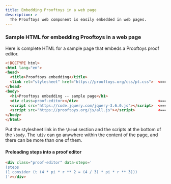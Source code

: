 ```yaml
---
title: Embedding Prooftoys in a web page
description: >
  The Prooftoys web component is easily embedded in web pages.
---
```


### Sample HTML for embedding Prooftoys in a web page

Here is complete HTML for a sample page that embeds a Prooftoys proof editor.

~~~~html
<!DOCTYPE html>
<html lang="en">
<head>
  <title>Prooftoys embedding</title>
  <link rel="stylesheet" href="https://prooftoys.org/css/pt.css">  <===
</head>
<body>
  <h1>Prooftoys embedding -- sample page</h1>
  <div class=proof-editor></div>                                   <===
  <script src="https://code.jquery.com/jquery-3.6.0.js"></script>  <===
  <script src="https://prooftoys.org/js/all.js"></script>          <===
</body>
</html>
~~~~

Put the stylesheet link in the `\head` section and the scripts at the
bottom of the `\body`. The `\div` can go anywhere within the content
of the page, and there can be more than one of them.


#### Preloading steps into a proof editor

```html
<div class="proof-editor" data-steps='
(steps
(1 consider (t (4 * pi * r ** 2 = (4 / 3) * pi * r ** 3)))
)'></div>
```
